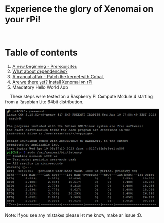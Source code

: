# Experience the glory of Xenomai on your rPi!
&nbsp;
&nbsp;
&nbsp;
# Table of contents
1. [A new beginning - Prerequisites](chapter_0.md)
2. [What about dependencies?](chapter_1.md)
3. [A manual affair - Patch the kernel with Cobalt](chapter_2.md)
4. [Are we there yet? Install Xenomai on rPi](chapter_3.md)
5. [Mandatory Hello World App](chapter_4.md)

&nbsp;
&nbsp;
These steps were tested on a Raspberry Pi Compute Module 4 starting from a Raspbian Lite 64bit distribution.

![latency](assets/images/latency_tests.png)

Note: If you see any mistakes please let me know, make an issue :D.
